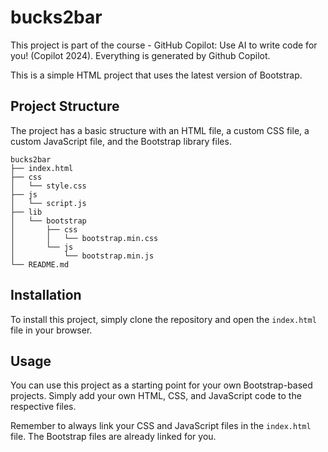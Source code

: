 # bucks2bar

This project is part of the course - GitHub Copilot: Use AI to write code for you! (Copilot 2024).
Everything is generated by Github Copilot.

This is a simple HTML project that uses the latest version of Bootstrap.


## Project Structure

The project has a basic structure with an HTML file, a custom CSS file, a custom JavaScript file, and the Bootstrap library files.

```
bucks2bar
├── index.html
├── css
│   └── style.css
├── js
│   └── script.js
├── lib
│   └── bootstrap
│       ├── css
│       │   └── bootstrap.min.css
│       └── js
│           └── bootstrap.min.js
└── README.md
```

## Installation

To install this project, simply clone the repository and open the `index.html` file in your browser.

## Usage

You can use this project as a starting point for your own Bootstrap-based projects. Simply add your own HTML, CSS, and JavaScript code to the respective files. 

Remember to always link your CSS and JavaScript files in the `index.html` file. The Bootstrap files are already linked for you.